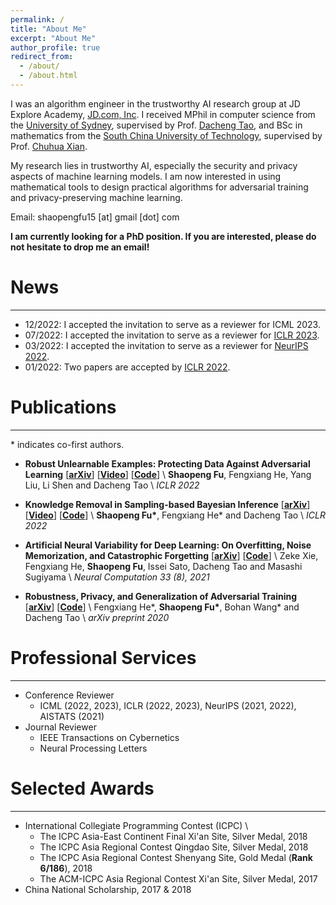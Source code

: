```yaml
---
permalink: /
title: "About Me"
excerpt: "About Me"
author_profile: true
redirect_from: 
  - /about/
  - /about.html
---
```


I was an algorithm engineer in the trustworthy AI research group at JD Explore Academy, [JD.com, Inc](https://corporate.jd.com/).
I received MPhil in computer science from the [University of Sydney](https://www.sydney.edu.au/), supervised by Prof. [Dacheng Tao](https://www.sydney.edu.au/engineering/about/our-people/academic-staff/dacheng-tao.html), and BSc in mathematics from the [South China University of Technology](https://www.scut.edu.cn/en/), supervised by Prof. [Chuhua Xian](https://chuhuaxian.github.io/).


My research lies in trustworthy AI, especially the security and privacy aspects of machine learning models.
I am now interested in using mathematical tools to design practical algorithms for adversarial training and privacy-preserving machine learning.
<!--adversarially robust and privacy-preserving machine learning algorithms.-->

Email: shaopengfu15 [at] gmail [dot] com


**I am currently looking for a PhD position. If you are interested, please do not hesitate to drop me an email!**
<!--drop me an email (shaopengfu15 [at] gmail [dot] com)!**-->



# News
---
- 12/2022: I accepted the invitation to serve as a reviewer for ICML 2023.
- 07/2022: I accepted the invitation to serve as a reviewer for [ICLR 2023](https://openreview.net/group?id=ICLR.cc/2023/Conference).
- 03/2022: I accepted the invitation to serve as a reviewer for [NeurIPS 2022](https://openreview.net/group?id=NeurIPS.cc/2022/Conference).
- 01/2022: Two papers are accepted by [ICLR 2022](https://openreview.net/group?id=ICLR.cc/2022/Conference).



# Publications
---

\* indicates co-first authors.

- **Robust Unlearnable Examples: Protecting Data Against Adversarial Learning**
  [[**arXiv**](https://arxiv.org/abs/2203.14533)]
  [[**Video**](https://iclr.cc/virtual/2022/poster/6035)]
  [[**Code**](https://github.com/fshp971/robust-unlearnable-examples)] \\
  **Shaopeng Fu**, Fengxiang He, Yang Liu, Li Shen and Dacheng Tao \\
  *ICLR 2022*

- **Knowledge Removal in Sampling-based Bayesian Inference**
  [[**arXiv**](https://arxiv.org/abs/2203.12964)]
  [[**Video**](https://iclr.cc/virtual/2022/poster/6020)]
  [[**Code**](https://github.com/fshp971/mcmc-unlearning)] \\
  **Shaopeng Fu\***, Fengxiang He\* and Dacheng Tao \\
  *ICLR 2022*

- **Artificial Neural Variability for Deep Learning: On Overfitting, Noise Memorization, and Catastrophic Forgetting**
  [[**arXiv**](https://arxiv.org/abs/2011.06220)]
  [[**Code**](https://github.com/zeke-xie/artificial-neural-variability-for-deep-learning)] \\
  Zeke Xie, Fengxiang He, **Shaopeng Fu**, Issei Sato, Dacheng Tao and Masashi Sugiyama \\
  *Neural Computation 33 (8), 2021*

- **Robustness, Privacy, and Generalization of Adversarial Training**
  [[**arXiv**](https://arxiv.org/abs/2012.13573)]
  [[**Code**](https://github.com/fshp971/RPG)] \\
  Fengxiang He\*, **Shaopeng Fu\***, Bohan Wang\* and Dacheng Tao \\
  *arXiv preprint 2020*



# Professional Services
---
- Conference Reviewer
  - ICML (2022, 2023), ICLR (2022, 2023), NeurIPS (2021, 2022), AISTATS (2021)
- Journal Reviewer
  - IEEE Transactions on Cybernetics
  - Neural Processing Letters


# Selected Awards
---
- International Collegiate Programming Contest (ICPC) \\
  - The ICPC Asia-East Continent Final Xi'an Site, Silver Medal, 2018
  - The ICPC Asia Regional Contest Qingdao Site, Silver Medal, 2018
  - The ICPC Asia Regional Contest Shenyang Site, Gold Medal (**Rank 6/186**), 2018
  - The ACM-ICPC Asia Regional Contest Xi'an Site, Silver Medal, 2017
- China National Scholarship, 2017 & 2018
